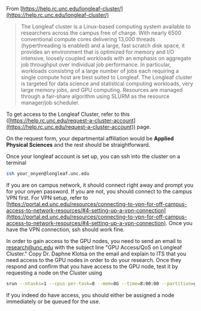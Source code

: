 From [https://help.rc.unc.edu/longleaf-cluster/](https://help.rc.unc.edu/longleaf-cluster/)
>The Longleaf cluster is a Linux-based computing system available to researchers across the campus free of charge. With nearly 6500 conventional compute cores delivering 13,000 threads (hyperthreading is enabled) and a large, fast scratch disk space, it provides an environment that is optimized for memory and I/O intensive, loosely coupled workloads with an emphasis on aggregate job throughput over individual job performance. In particular, workloads consisting of a large number of jobs each requiring a single compute host are best suited to Longleaf. The Longleaf cluster is targeted for data science and statistical computing workloads, very large memory jobs, and GPU computing. Resources are managed through a fair-share algorithm using SLURM as the resource manager/job scheduler.

To get access to the Longleaf Cluster, refer to this ([https://help.rc.unc.edu/request-a-cluster-account](https://help.rc.unc.edu/request-a-cluster-account)) page.

On the request form, your departmental affiliation would be **Applied Physical Sciences** and the rest should be straightforward.

Once your longleaf account is set up, you can ssh into the cluster on a terminal
```bash
ssh your_onyen@longleaf.unc.edu
```

If you are on campus network, it should connect right away and prompt you for your onyen password. If you are not, you should connect to the campus VPN first. For VPN setup, refer to [https://portal.ed.unc.edu/resources/connecting-to-vpn-for-off-campus-access-to-network-resources/#4-setting-up-a-vpn-connection](https://portal.ed.unc.edu/resources/connecting-to-vpn-for-off-campus-access-to-network-resources/#4-setting-up-a-vpn-connection). Once you have the VPN connection, ssh should work fine.

In order to gain access to the GPU nodes, you need to send an email to [research@unc.edu](mailto:research@unc.edu?subject=GPU%Access/QoS%on%Longleaf%Cluster) with the subject line "GPU Access/QoS on Longleaf Cluster." Copy Dr. Daphne Klotsa on the email and explain to ITS that you need access to the GPU nodes in order to do your research. Once they respond and confirm that you have access to the GPU node, test it by requesting a node on the Cluster using
```bash
srun --ntasks=1 --cpus-per-task=8 --mem=8G --time=8:00:00 --partition=gpu --gres=gpu:1 --qos=gpu_access --pty /bin/bash
```

If you indeed do have access, you should either be assigned a node immediately or be queued for the use.